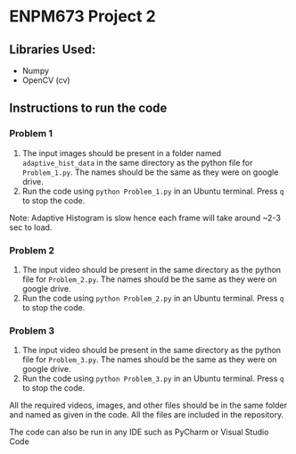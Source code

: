 # ENPM673 Project 2

## Libraries Used:
* Numpy
* OpenCV (cv)

## Instructions to run the code

### Problem 1
1. The input images should be present in a folder named `adaptive_hist_data` in the same directory as the python file for `Problem_1.py`.  The names should be the same as they were on google drive.
2. Run the code using `python Problem_1.py` in an Ubuntu terminal. Press `q` to stop the code.

Note: Adaptive Histogram is slow hence each frame will take around ~2-3 sec to load.

### Problem 2
1. The input video should be present in the same directory as the python file for `Problem_2.py`.  The names should be the same as they were on google drive.
2. Run the code using `python Problem_2.py` in an Ubuntu terminal. Press `q` to stop the code.

### Problem 3
1. The input video should be present in the same directory as the python file for `Problem_3.py`.  The names should be the same as they were on google drive.
2. Run the code using `python Problem_3.py` in an Ubuntu terminal. Press `q` to stop the code.

All the required videos, images, and other files should be in the same folder and named as given in the code. All the files are included in the repository.

The code can also be run in any IDE such as PyCharm or Visual Studio Code

